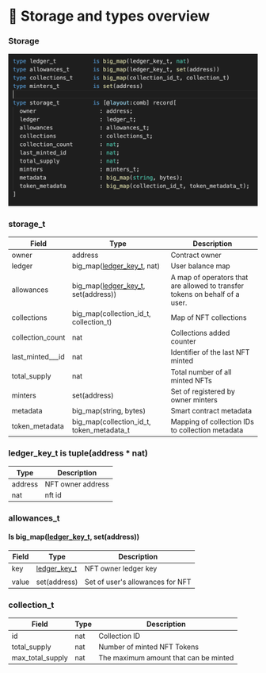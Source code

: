 # 💾 Storage and types overview

### Storage

![](<../../../.gitbook/assets/image (6).png>)

### storage\_t

| Field              | Type                                                                                                        | Description                                                                 |
| ------------------ | ----------------------------------------------------------------------------------------------------------- | --------------------------------------------------------------------------- |
| owner              | address                                                                                                     | Contract owner                                                              |
| ledger             | big\_map([ledger\_key\_t](storage-and-types-overview.md#ledger\_key\_t-is-tuple-address-nat), nat)          | User balance map                                                            |
| allowances         | big\_map([ledger\_key\_t](storage-and-types-overview.md#ledger\_key\_t-is-tuple-address-nat), set(address)) | A map of operators that are allowed to transfer tokens on behalf of a user. |
| collections        | big\_map(collection\_id\_t, collection\_t)                                                                  | Map of NFT collections                                                      |
| collection\_count  | nat                                                                                                         | Collections added counter                                                   |
| last\_minted_\__id | nat                                                                                                         | Identifier of the last NFT minted                                           |
| total\_supply      | nat                                                                                                         | Total number of all minted NFTs                                             |
| minters            | set(address)                                                                                                | Set of registered by owner minters                                          |
| metadata           | big\_map(string, bytes)                                                                                     | Smart contract metadata                                                     |
| token\_metadata    | big\_map(collection\_id\_t, token\_metadata\_t                                                              | Mapping of collection IDs to collection metadata                            |

### ledger\_key\_t is tuple(address \* nat)

| Type    | Description       |
| ------- | ----------------- |
| address | NFT owner address |
| nat     | nft id            |



### allowances\_t

#### Is big\_map([ledger\_key\_t,](storage-and-types-overview.md#ledger\_key\_t-is-tuple-address-nat) set(address))

| Field | Type                                                                       | Description                      |
| ----- | -------------------------------------------------------------------------- | -------------------------------- |
| key   | [ledger\_key\_t](storage-and-types-overview.md#ledger\_key\_t-address-nat) | NFT owner ledger key             |
|       |                                                                            |                                  |
| value | set(address)                                                               | Set of user's allowances for NFT |

### collection\_t

| Field              | Type | Description                           |
| ------------------ | ---- | ------------------------------------- |
| id                 | nat  | Collection ID                         |
| total\_supply      | nat  | Number of minted NFT Tokens           |
| max\_total\_supply | nat  | The maximum amount that can be minted |

###
